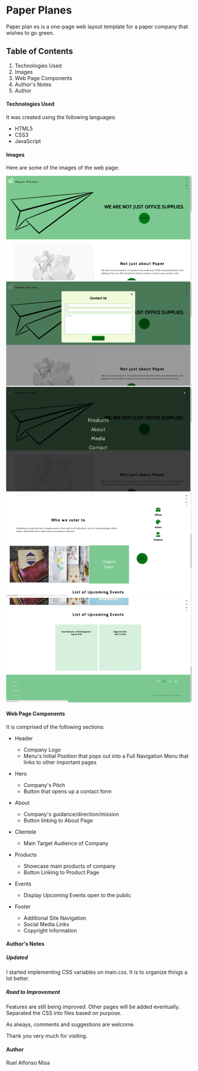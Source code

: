 # Paper Planes #  

Paper plan es is a one-page web layout template for a paper company that wishes to go green. 

## Table of Contents ##

1. Technologies Used
1. Images
1. Web Page Components
1. Author's Notes
1. Author

#### Technologies Used ####

It was created using the following languages:

* HTML5
* CSS3
* JavaScript  

#### Images ####

Here are some of the images of the web page:

![Header/Hero](/images/web-images/paper-1.png) 
![Contact Form](/images/web-images/paper-2.png)
![Pop Up Menu Overlay](/images/web-images/paper-3.png)
![Hover Effects](/images/web-images/paper-4.png)
![Footer](/images/web-images/paper-6.png)

#### Web Page Components ####

It is comprised of the following sections:

* Header 
    * Company Logo 
    * Menu's Initial Position that pops out into a Full Navigation Menu that links to other important pages

* Hero
    * Company's Pitch
    * Button that opens up a contact form

* About 
    * Company's guidance/direction/mission
    * Button linking to About Page

* Clientele
    * Main Target Audience of Company

* Products
    * Showcase main products of company
    * Button Linking to Product Page

* Events
    * Display Upcoming Events open to the public

* Footer 
    * Additional Site Navigation
    * Social Media Links
    * Copyright Information


#### Author's Notes ####

##### Updated #####

I started implementing CSS variables on main.css. It is to organize things a lot better. 

##### Road to Improvement #####

Features are still being improved. Other pages will be added eventually. Separated the CSS into files based on purpose. 

As always, comments and suggestions are welcome.

Thank you very much for visiting.

#### Author ####

Ruel Alfonso Misa
